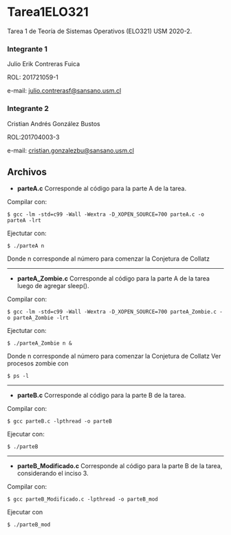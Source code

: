 # Tarea1ELO321
Tarea 1 de Teoría de Sistemas Operativos (ELO321) USM 2020-2.

### Integrante 1
Julio Erik Contreras Fuica

ROL: 201721059-1

e-mail: julio.contrerasf@sansano.usm.cl

### Integrante 2
Cristian Andrés González Bustos

ROL:201704003-3

e-mail: cristian.gonzalezbu@sansano.usm.cl

## Archivos

- __parteA.c__ Corresponde al código para la parte A de la tarea.

Compilar con:
```
$ gcc -lm -std=c99 -Wall -Wextra -D_XOPEN_SOURCE=700 parteA.c -o parteA -lrt
```
Ejectutar con:
```
$ ./parteA n
```
Donde n corresponde al número para comenzar la Conjetura de Collatz

***

- __parteA_Zombie.c__ Corresponde al código para la parte A de la tarea luego de agregar sleep().

Compilar con:
```
$ gcc -lm -std=c99 -Wall -Wextra -D_XOPEN_SOURCE=700 parteA_Zombie.c -o parteA_Zombie -lrt
```
Ejectutar con:
```
$ ./parteA_Zombie n &
```
Donde n corresponde al número para comenzar la Conjetura de Collatz
Ver procesos zombie con
```
$ ps -l
```

***

- __parteB.c__ Corresponde al código para la parte B de la tarea.

Compilar con:
```
$ gcc parteB.c -lpthread -o parteB
```
Ejecutar con:
```
$ ./parteB
```

***

- __parteB_Modificado.c__ Corresponde al código para la parte B de la tarea, considerando el inciso 3.

Compilar con:
```
$ gcc parteB_Modificado.c -lpthread -o parteB_mod
```
Ejecutar con
```
$ ./parteB_mod
```